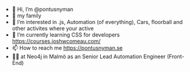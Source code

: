 - 👋 Hi, I’m @pontusnyman
- 🖤 my family
- 👀 I’m interested in .js, Automation (of everything), Cars, floorball and other activites where your active
- 🌱 I’m currently learning CSS for developers https://courses.joshwcomeau.com/
- 📫 How to reach me https://pontusnyman.se
- 👨‍💼 at Neo4j in Malmö as an Senior Lead Automation Engineer (Front-End)

<!---
pontusnyman/pontusnyman is a ✨ special ✨ repository because its `README.md` (this file) appears on your GitHub profile.
You can click the Preview link to take a look at your changes.
--->
